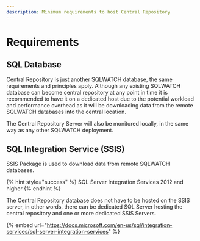 ```yaml
---
description: Minimum requirements to host Central Repository
---
```


# Requirements

## SQL Database

Central Repository is just another SQLWATCH database, the same requirements and principles apply. Although any existing SQLWATCH database can become central repository at any point in time it is recommended to have it on a dedicated host due to the potential workload and performance overhead as it will be downloading data from the remote SQLWATCH  databases into the central location.

The Central Repository Server will also be monitored locally, in the same way as any other SQLWATCH deployment.

## SQL Integration Service \(SSIS\)

SSIS Package is used to download data from remote SQLWATCH databases.

{% hint style="success" %}
SQL Server Integration Services 2012 and higher
{% endhint %}

The Central Repository database does not have to be hosted on the SSIS server, in other words, there can be dedicated SQL Server hosting the central repository and one or more dedicated SSIS Servers.

{% embed url="https://docs.microsoft.com/en-us/sql/integration-services/sql-server-integration-services" %}

